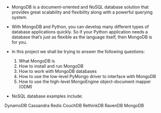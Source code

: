 - MongoDB is a document-oriented and NoSQL database solution that provides great scalability and flexibility along with a powerful querying system.

- With MongoDB and Python, you can develop many different types of database applications quickly. So if your Python application needs a database that’s just as flexible as the language itself, then MongoDB is for you.

- In this project we shall be trying to answer the following questions:
	1. What MongoDB is
	2. How to install and run MongoDB
	3. How to work with MongoDB databases
	4. How to use the low-level PyMongo driver to interface with MongoDB
	5. How to use the high-level MongoEngine object-document mapper (ODM)

- NoSQL database examples include:

DynamoDB
Cassandra
Redis
CouchDB
RethinkDB
RavenDB
MongoDB
